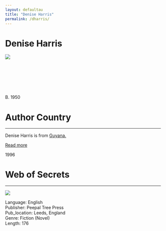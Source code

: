 ```yaml
---
layout: defaultau
title: "Denise Harris"
permalink: /dharris/
---
```

<!-- partial:index.partial.html -->
<div class="content">
    <h1>Denise Harris</h1>
    <div class="quote">
        <div><img src="https://www.peepaltreepress.com/sites/default/files/styles/author_large/public/Denise%20Harris.jpg?itok=bzhz5XTi" class="logo"></div>
    </div>
    <div class="timeline">
        <div style="padding-bottom:100px;"></div>
        <div class="block">
            <div class="date right"><p class="right">B. 1950</p></div>
            <div class="dot"></div>
            <div class="left first">
            <div class="author_country">
                <h1>Author Country</h1><hr>
          <div class="aclocation">  <p>Denise Harris is from <a href="{{ site.baseurl }}/62">Guyana.</a></p> </div>
                <div class="acreadmore"><a href="#" target="_blank">Read more</a></div>
            </div>
            </div>
        </div>
        <div class="block">
            <div class="date left"><p class="left">1996</p></div>
            <div class="dot"></div>
            <div class="right">
                <h1>Web of Secrets</h1><hr>
                <p><img src="https://m.media-amazon.com/images/I/5124CWV3Y9L._SX307_BO1,204,203,200_.jpg"></p>
                <p>
                Language: English<br/>
                Publisher: Peepal Tree Press<br/>
                Pub_location: Leeds, England<br/>
                Genre: Fiction (Novel)<br/>
                Length: 176  <br/>                   </p>
            </div>
        </div>
  <!-- partial -->
<script src='https://cdnjs.cloudflare.com/ajax/libs/jquery/3.1.1/jquery.min.js'></script><script  src="{{ site.baseurl }}/assets/js/authorscript.js"></script>